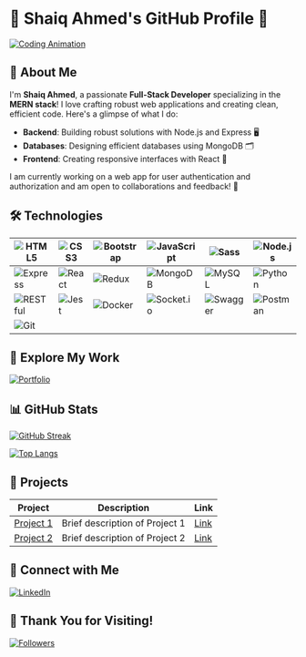 # 🌟 **Shaiq Ahmed's GitHub Profile** 🌟

[![Coding Animation](https://media.giphy.com/media/26tn33aiTi1jkl6H6/giphy.gif)](https://media.giphy.com/media/26tn33aiTi1jkl6H6/giphy.gif)

## 👋 About Me

I'm **Shaiq Ahmed**, a passionate **Full-Stack Developer** specializing in the **MERN stack**! I love crafting robust web applications and creating clean, efficient code. Here's a glimpse of what I do:

- **Backend**: Building robust solutions with Node.js and Express 🖥️
- **Databases**: Designing efficient databases using MongoDB 🗂️
- **Frontend**: Creating responsive interfaces with React 📱

I am currently working on a web app for user authentication and authorization and am open to collaborations and feedback! 💬

## 🛠️ Technologies

| <img src="https://img.shields.io/badge/HTML5-E34F26?style=flat-square&logo=html5&logoColor=white" alt="HTML5"> | <img src="https://img.shields.io/badge/CSS3-1572B6?style=flat-square&logo=css3&logoColor=white" alt="CSS3"> | <img src="https://img.shields.io/badge/Bootstrap-7952B3?style=flat-square&logo=bootstrap&logoColor=white" alt="Bootstrap"> | <img src="https://img.shields.io/badge/JavaScript-F7DF1E?style=flat-square&logo=javascript&logoColor=black" alt="JavaScript"> | <img src="https://img.shields.io/badge/Sass-CC6699?style=flat-square&logo=sass&logoColor=white" alt="Sass"> | <img src="https://img.shields.io/badge/Node.js-339933?style=flat-square&logo=nodedotjs&logoColor=white" alt="Node.js"> |
|---------|--------|------------|-----------|------------|----------|
| <img src="https://img.shields.io/badge/Express-000000?style=flat-square&logo=express&logoColor=white" alt="Express"> | <img src="https://img.shields.io/badge/React-61DAFB?style=flat-square&logo=react&logoColor=white" alt="React"> | <img src="https://img.shields.io/badge/Redux-764ABC?style=flat-square&logo=redux&logoColor=white" alt="Redux"> | <img src="https://img.shields.io/badge/MongoDB-47A248?style=flat-square&logo=mongodb&logoColor=white" alt="MongoDB"> | <img src="https://img.shields.io/badge/MySQL-4479A1?style=flat-square&logo=mysql&logoColor=white" alt="MySQL"> | <img src="https://img.shields.io/badge/Python-3776AB?style=flat-square&logo=python&logoColor=white" alt="Python"> |
| <img src="https://img.shields.io/badge/RESTful-FF9900?style=flat-square&logo=restfulapi&logoColor=white" alt="RESTful"> | <img src="https://img.shields.io/badge/Jest-C21325?style=flat-square&logo=jest&logoColor=white" alt="Jest"> | <img src="https://img.shields.io/badge/Docker-2496ED?style=flat-square&logo=docker&logoColor=white" alt="Docker"> | <img src="https://img.shields.io/badge/Socket.io-000000?style=flat-square&logo=socketdotio&logoColor=white" alt="Socket.io"> | <img src="https://img.shields.io/badge/Swagger-85EA2D?style=flat-square&logo=swagger&logoColor=white" alt="Swagger"> | <img src="https://img.shields.io/badge/Postman-FF6C37?style=flat-square&logo=postman&logoColor=white" alt="Postman"> |
| <img src="https://img.shields.io/badge/Git-F05032?style=flat-square&logo=git&logoColor=white" alt="Git"> |  |  |  |  |  |

## 🚀 **Explore My Work**  
[![Portfolio](https://img.shields.io/badge/-Portfolio-000000?style=for-the-badge&logo=wordpress&logoColor=white)](https://shaiq-ahmed-portfolio.vercel.app/)

## 📊 GitHub Stats

[![GitHub Streak](https://github-readme-streak-stats.herokuapp.com/?user=Shaiq-ahmed&theme=dark)](https://git.io/streak-stats)

[![Top Langs](https://github-readme-stats.vercel.app/api/top-langs/?username=Shaiq-ahmed&layout=compact&langs_count=100&theme=dark)](https://github.com/anuraghazra/github-readme-stats)

## 📂 Projects

| Project | Description | Link |
|---------|-------------|------|
| [Project 1](https://github.com/Shaiq-ahmed/project1) | Brief description of Project 1 | [Link](https://github.com/Shaiq-ahmed/project1) |
| [Project 2](https://github.com/Shaiq-ahmed/project2) | Brief description of Project 2 | [Link](https://github.com/Shaiq-ahmed/project2) |

## 🤝 Connect with Me

[![LinkedIn](https://img.shields.io/badge/LinkedIn-0077B5?logo=linkedin&logoColor=white)](https://www.linkedin.com/in/shaiq-ahmed-bab208240)

## 🙏 Thank You for Visiting!

[![Followers](https://img.shields.io/github/followers/Shaiq-ahmed?label=followers&style=social)](https://github.com/Shaiq-ahmed)

